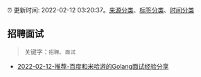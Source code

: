:alarm_clock: 更新时间: 2022-02-12 03:20:37。[来源分类](../README.md)、[标签分类](../TAGS.md)、[时间分类](../TIMELINE.md)

## 招聘面试


> 关键字：`招聘`、`面试`



- [2022-02-12-推荐-百度和米哈游的Golang面试经验分享](https://toutiao.io/k/q0sox0k) 